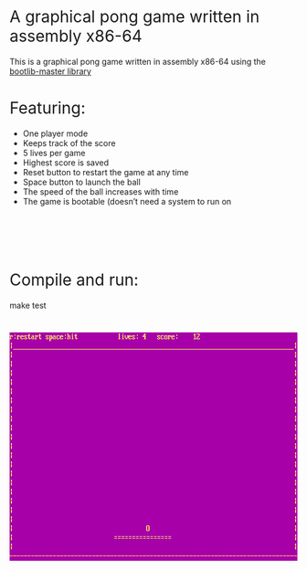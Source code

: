 <h1><span style="font-weight: 400;">A graphical pong game written in assembly x86-64</span></h1>
<p><span style="font-weight: 400;">This is a graphical pong game written in assembly x86-64 using the </span><a href="https://github.com/m-ou-se/bootlib"><span style="font-weight: 400;">bootlib-master library</span></a></p>
<h1><span style="font-weight: 400;">Featuring:</span></h1>
<ul>
<li style="font-weight: 400;"><span style="font-weight: 400;">One player mode</span></li>
<li style="font-weight: 400;"><span style="font-weight: 400;">Keeps track of the score</span></li>
<li style="font-weight: 400;"><span style="font-weight: 400;">5 lives per game</span></li>
<li style="font-weight: 400;"><span style="font-weight: 400;">Highest score is saved</span></li>
<li style="font-weight: 400;"><span style="font-weight: 400;">Reset button to restart the game at any time</span></li>
<li style="font-weight: 400;"><span style="font-weight: 400;">Space button to launch the ball </span></li>
<li style="font-weight: 400;"><span style="font-weight: 400;">The speed of the ball increases with time</span></li>
<li style="font-weight: 400;"><span style="font-weight: 400;">The game is bootable (doesn&rsquo;t need a system to run on</span></li>
</ul>
<h1>&nbsp;</h1>
<h1><span style="font-weight: 400;">Compile and run:</span></h1>
<p><span style="font-weight: 400;">make test</span></p>
<h1><img src="https://github.com/nos111/Pong-game-assembly-x86-64/blob/master/screenshot.png?raw=true" alt="" width="640" height="400" /><br /><br /><br /><br /><br /><br /></h1>